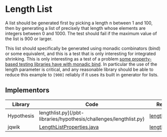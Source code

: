 # Length List

A list should be generated first by picking a length n between 1 and 100, then by generating a list of precisely that length whose elements are integers between 0 and 1000.
The test should fail if the maximum value of the list is 900 or larger.

This list should specifically be generated using monadic combinators (bind) or some equivalent, and this is a test that is only interesting for integrated shrinking.
This is only interesting as a test of a problem [some property-based testing libraries have with monadic bind](https://clojure.github.io/test.check/growth-and-shrinking.html#unnecessary-bind).
In particular the use of the length parameter is critical, and any reasonable library should be able to reduce this example to ``[900]`` reliably if it uses its built in generator for lists.

## Implementors

|Library   |Code|Report|
|----------|----|------|
|Hypothesis|lengthlist.py](/pbt-libraries/hypothesis/challenges/lengthlist.py)|[lengthlist.md](/pbt-libraries/hypothesis/challenges/lengthlist.md)
|jqwik     |[LengthListProperties.java](/pbt-libraries/jqwik/src/test/java/challenges/lengthlist/LengthListProperties.java)|[lengthlist.md](/pbt-libraries/jqwik/reports/lengthlist.md)
